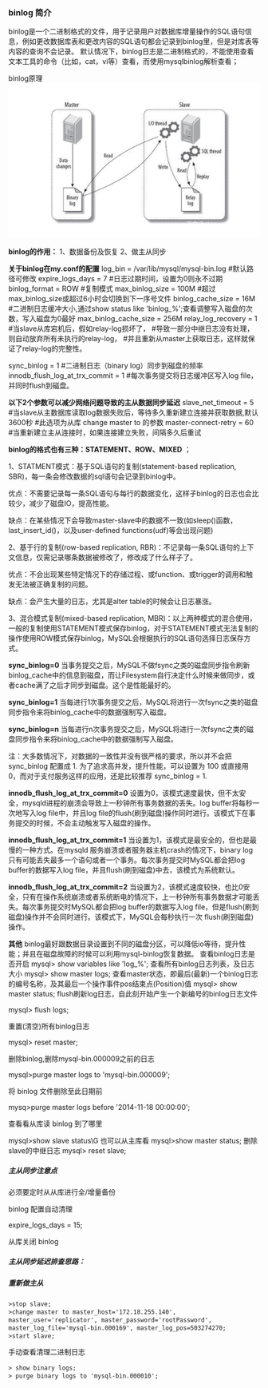 ### binlog 简介

binlog是一个二进制格式的文件，用于记录用户对数据库增量操作的SQL语句信息，例如更改数据库表和更改内容的SQL语句都会记录到binlog里，但是对库表等内容的查询不会记录。
默认情况下，binlog日志是二进制格式的，不能使用查看文本工具的命令（比如，cat，vi等）查看，而使用mysqlbinlog解析查看；

binlog原理
![file://c:\users\baoyon~1\appdata\local\temp\tmpdkdu_6\1.png](主从同步.assets/1.png)

**binlog的作用：**
    1、数据备份及恢复
    2、做主从同步

**关于binlog在my.conf的配置**
log_bin                 = /var/lib/mysql/mysql-bin.log   #默认路径可修改
expire_logs_days        = 7                              #日志过期时间，设置为0则永不过期
binlog_format           = ROW          #复制模式
max_binlog_size         = 100M         #超过max_binlog_size或超过6小时会切换到下一序号文件
binlog_cache_size       = 16M           
\#二进制日志缓冲大小,通过show status like 'binlog_%';查看调整写入磁盘的次数，写入磁盘为0最好
max_binlog_cache_size   = 256M
relay_log_recovery      = 1            
\#当slave从库宕机后，假如relay-log损坏了，
\#导致一部分中继日志没有处理，则自动放弃所有未执行的relay-log，
\#并且重新从master上获取日志，这样就保证了relay-log的完整性。

sync_binlog             = 1            #二进制日志（binary log）同步到磁盘的频率
innodb_flush_log_at_trx_commit = 1     #每次事务提交将日志缓冲区写入log file，并同时flush到磁盘。

**以下2个参数可以减少网络问题导致的主从数据同步延迟**
slave_net_timeout    = 5     #当slave从主数据库读取log数据失败后，等待多久重新建立连接并获取数据,默认3600秒
\#此选项为从库 change master to 的参数
master-connect-retry   = 60    #当重新建立主从连接时，如果连接建立失败，间隔多久后重试

**binlog的格式也有三种：STATEMENT、ROW、MIXED** ；

1、STATMENT模式：基于SQL语句的复制(statement-based replication, SBR)，每一条会修改数据的sql语句会记录到binlog中。

优点：不需要记录每一条SQL语句与每行的数据变化，这样子binlog的日志也会比较少，减少了磁盘IO，提高性能。

缺点：在某些情况下会导致master-slave中的数据不一致(如sleep()函数， last_insert_id()，以及user-defined functions(udf)等会出现问题)

2、基于行的复制(row-based replication, RBR)：不记录每一条SQL语句的上下文信息，仅需记录哪条数据被修改了，修改成了什么样子了。

优点：不会出现某些特定情况下的存储过程、或function、或trigger的调用和触发无法被正确复制的问题。

缺点：会产生大量的日志，尤其是alter table的时候会让日志暴涨。

3、混合模式复制(mixed-based replication, MBR)：以上两种模式的混合使用，一般的复制使用STATEMENT模式保存binlog，对于STATEMENT模式无法复制的操作使用ROW模式保存binlog，MySQL会根据执行的SQL语句选择日志保存方式。

**sync_binlog=0**
当事务提交之后，MySQL不做fsync之类的磁盘同步指令刷新binlog_cache中的信息到磁盘，而让Filesystem自行决定什么时候来做同步，或者cache满了之后才同步到磁盘。这个是性能最好的。

**sync_binlog=1**
当每进行1次事务提交之后，MySQL将进行一次fsync之类的磁盘同步指令来将binlog_cache中的数据强制写入磁盘。

**sync_binlog=n**
当每进行n次事务提交之后，MySQL将进行一次fsync之类的磁盘同步指令来将binlog_cache中的数据强制写入磁盘。

注：大多数情况下，对数据的一致性并没有很严格的要求，所以并不会把 sync_binlog 配置成 1. 为了追求高并发，提升性能，可以设置为 100 或直接用 0，而对于支付服务这样的应用，还是比较推荐 sync_binlog = 1.

**innodb_flush_log_at_trx_commit=0**
设置为0，该模式速度最快，但不太安全，mysqld进程的崩溃会导致上一秒钟所有事务数据的丢失。log buffer将每秒一次地写入log file中，并且log file的flush(刷到磁盘)操作同时进行。该模式下在事务提交的时候，不会主动触发写入磁盘的操作。

**innodb_flush_log_at_trx_commit=1**
当设置为1，该模式是最安全的，但也是最慢的一种方式。在mysqld 服务崩溃或者服务器主机crash的情况下，binary log 只有可能丢失最多一个语句或者一个事务。每次事务提交时MySQL都会把log buffer的数据写入log file，并且flush(刷到磁盘)中去，该模式为系统默认。

**innodb_flush_log_at_trx_commit=2**
当设置为2，该模式速度较快，也比0安全，只有在操作系统崩溃或者系统断电的情况下，上一秒钟所有事务数据才可能丢失。每次事务提交时MySQL都会把log buffer的数据写入log file，但是flush(刷到磁盘)操作并不会同时进行。该模式下，MySQL会每秒执行一次 flush(刷到磁盘)操作。

**其他**
binlog最好跟数据目录设置到不同的磁盘分区，可以降低io等待，提升性能；并且在磁盘故障的时候可以利用mysql-binlog恢复数据。
查看binlog日志是否开启
mysql> show variables like 'log_%';
查看所有binlog日志列表，及日志大小
mysql> show master logs;
查看master状态，即最后(最新)一个binlog日志的编号名称，及其最后一个操作事件pos结束点(Position)值
mysql> show master status;
flush刷新log日志，自此刻开始产生一个新编号的binlog日志文件

mysql> flush logs;

重置(清空)所有binlog日志

mysql> reset master;

删除binlog,删除mysql-bin.000009之前的日志

mysql>purge master logs to 'mysql-bin.000009';

将 binlog 文件删除至此日期前

mysq>purge master logs before '2014-11-18 00:00:00'; 

查看看从库读 binlog 到了哪里

mysql>show slave status\G
也可以从主库看
mysql>show master status;
删除slave的中继日志
mysql> reset slave;     



##### 主从同步注意点

必须要定时从从库进行全/增量备份

binlog 配置自动清理 

expire_logs_days = 15;

从库关闭 binlog



##### 主从同步延迟排查思路：



##### 重新做主从

```
>stop slave;
>change master to master_host='172.18.255.140', master_user='replicator', master_password='rootPassword', master_log_file='mysql-bin.000169', master_log_pos=503274270;
>start slave;
```

手动查看清理二进制日志

```
> show binary logs;
> purge binary logs to 'mysql-bin.000010';
```

